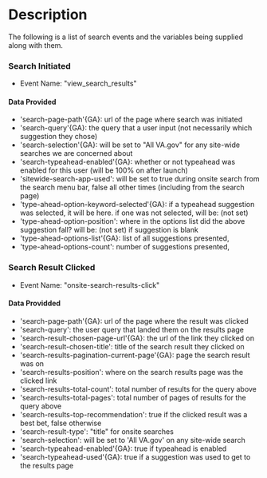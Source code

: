 # Description
The following is a list of search events and the variables being supplied along with them.

### Search Initiated
- Event Name: "view_search_results"

#### Data Provided
- 'search-page-path'{GA}: url of the page where search was initiated
- 'search-query'{GA}: the query that a user input (not necessarily which suggestion they chose)
- 'search-selection'{GA}: will be set to "All VA.gov" for any site-wide searches we are concerned about
- 'search-typeahead-enabled'{GA}: whether or not typeahead was enabled for this user (will be 100% on after launch)
- 'sitewide-search-app-used': will be set to true during onsite search from the search menu bar, false all other times (including from the search page)
- 'type-ahead-option-keyword-selected'{GA}: if a typeahead suggestion was selected, it will be here. if one was not selected, will be: (not set)
- 'type-ahead-option-position': where in the options list did the above suggestion fall? will be: (not set) if suggestion is blank
- 'type-ahead-options-list'{GA}: list of all suggestions presented,
- 'type-ahead-options-count': number of suggestions presented, 

### Search Result Clicked
- Event Name: "onsite-search-results-click"

#### Data Providded
- 'search-page-path'{GA}: url of the page where the result was clicked
- 'search-query': the user query that landed them on the results page
- 'search-result-chosen-page-url'{GA}: the url of the link they clicked on
- 'search-result-chosen-title': title of the search result they clicked on
- 'search-results-pagination-current-page'{GA}: page the search result was on
- 'search-results-position': where on the search results page was the clicked link
- 'search-results-total-count': total number of results for the query above
- 'search-results-total-pages': total number of pages of results for the query above
- 'search-results-top-recommendation': true if the clicked result was a best bet, false otherwise
- 'search-result-type': "title" for onsite searches
- 'search-selection': will be set to 'All VA.gov' on any site-wide search
- 'search-typeahead-enabled'{GA}: true if typeahead is enabled
- 'search-typeahead-used'{GA}: true if a suggestion was used to get to the results page
